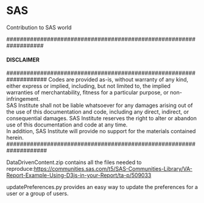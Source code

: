 # SAS
Contribution to SAS world

###################################################################
#### DISCLAIMER                                                 
####################################################################
Codes are provided as-is, without warranty of any kind, either express or implied, including, but not limited to, the implied warranties of merchantability, fitness for a particular purpose, or non-infringement.     
SAS Institute shall not be liable whatsoever for any damages arising out of the use of this documentation and code, including any direct, indirect, or consequential damages. SAS Institute reserves the right to alter or abandon use of this documentation and code at any time.   
In addition, SAS Institute will provide no support for the materials contained herein.                                
####################################################################

DataDrivenContent.zip contains all the files needed to reproduce:https://communities.sas.com/t5/SAS-Communities-Library/VA-Report-Example-Using-D3js-in-your-Report/ta-p/509033 

updatePreferences.py provides an easy way to update the preferences for a user or a group of users. 
